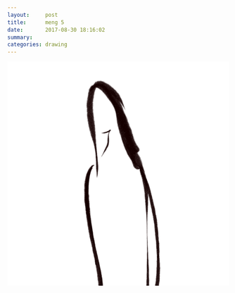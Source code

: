 ```yaml
---
layout:     post
title:      meng 5
date:       2017-08-30 18:16:02
summary:    
categories: drawing
---
```

![meng 5](/images/diary/meng-5.png "you're looking at this, aren't you?")
